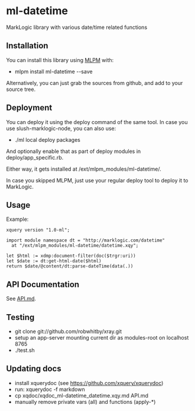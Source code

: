 # ml-datetime
MarkLogic library with various date/time related functions

## Installation

You can install this library using [MLPM](http://registry.demo.marklogic.com/docs) with:

- mlpm install ml-datetime --save

Alternatively, you can just grab the sources from github, and add to your source tree.

## Deployment

You can deploy it using the deploy command of the same tool. In case you use slush-marklogic-node, you can also use:

- ./ml local deploy packages

And optionally enable that as part of deploy modules in deploy/app_specific.rb.

Either way, it gets installed at /ext/mlpm_modules/ml-datetime/.

In case you skipped MLPM, just use your regular deploy tool to deploy it to MarkLogic.

## Usage

Example:

    xquery version "1.0-ml";
    
    import module namespace dt = "http://marklogic.com/datetime"
      at "/ext/mlpm_modules/ml-datetime/datetime.xqy";
    
    let $html := xdmp:document-filter(doc($trgr:uri))
    let $date := dt:get-html-date($html)
    return $date/@content/dt:parse-dateTime(data(.))

## API Documentation

See [API.md](API.md).

## Testing

- git clone git://github.com/robwhitby/xray.git
- setup an app-server mounting current dir as modules-root on localhost 8765
- ./test.sh

## Updating docs

- install xquerydoc (see https://github.com/xquery/xquerydoc)
- run: xquerydoc -f markdown
- cp xqdoc/xqdoc_ml-datetime_datetime.xqy.md API.md
- manually remove private vars (all) and functions (apply-*)

